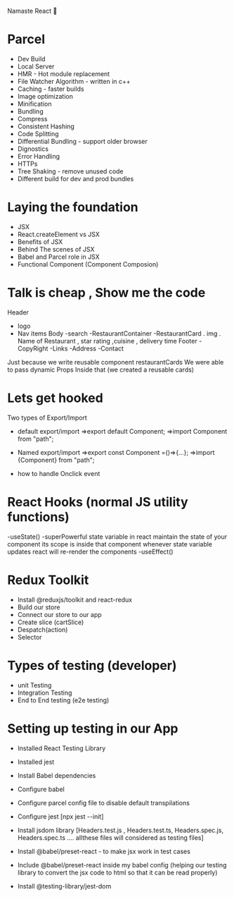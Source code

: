 Namaste React 🚀
 
 
# Parcel
- Dev Build
- Local Server
- HMR - Hot module replacement
- File Watcher Algorithm - written in c++
- Caching - faster builds
- Image optimization
- Minification 
- Bundling
- Compress
- Consistent Hashing
- Code Splitting
- Differential Bundling - support older browser
- Dignostics 
- Error Handling
- HTTPs
- Tree Shaking - remove unused code
- Different build for dev and prod bundles

# Laying the foundation 
- JSX
- React.createElement vs JSX
- Benefits of JSX
- Behind The scenes of JSX
- Babel and Parcel role in JSX
- Functional Component (Component Composion)

# Talk is cheap , Show me the code
Header
 - logo
 - Nav items
Body
 -search
 -RestaurantContainer
    -RestaurantCard
       . img
       . Name of Restaurant , star rating ,cuisine , delivery time
Footer
 -CopyRight
 -Links
 -Address
 -Contact

 Just because we write reusable component restaurantCards We were able to pass dynamic Props Inside that  (we created a reusable cards)

# Lets get hooked
Two types of Export/Import
  - default export/import 
    =>export default Component;
    =>import Component from "path";
  - Named export/import
    =>export const Component =()=>{...};
    =>import {Component} from "path";

- how to handle Onclick event

# React Hooks (normal JS utility functions)
  -useState() -superPowerful state variable in react
      maintain the state of your component its scope is inside that component
      whenever state variable updates react will re-render the components
  -useEffect()


# Redux Toolkit
 - Install @reduxjs/toolkit and react-redux
 - Build our store
 - Connect our store to our app
 - Create slice (cartSlice)
 - Despatch(action)
 - Selector

# Types of testing (developer)
 - unit Testing
 - Integration Testing
 - End to End testing (e2e testing)

# Setting up testing in our App
 - Installed React Testing Library
 - Installed jest
 - Install Babel dependencies
 - Configure babel
 - Configure parcel config file to disable default transpilations 
 - Configure jest [npx jest --init]
 - Install jsdom library
      [Headers.test.js ,
      Headers.test.ts,
      Headers.spec.js,
      Headers.spec.ts   .... allthese files will considered as testing files]

- Install @babel/preset-react - to make jsx work in test cases
- Include @babel/preset-react inside my babel config (helping our testing library to convert the jsx code to html so that it can be read properly)

- Install @testing-library/jest-dom